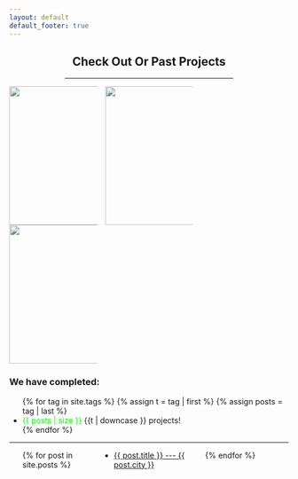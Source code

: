 ```yaml
---
layout: default
default_footer: true
---
```


<div style="padding: 0 100 0 100;">
  <h2 style="text-align: center;">Check Out Or Past Projects</h2>
  <hr>
</div>

<div class="past_projects">

<div style="align: right;">
  <div style="column-count: 3; padding: 0 auto 0 auto">

   <img src="{{ site.url }}/assets/images/Unsorted/20181210_161556.jpg" alt="" height="250px" width="250px"/>

   <img src="{{ site.url }}/assets/images/Unsorted/20190314_142645.jpg" alt="" height="250px" width="250px"/>

   <img src="{{ site.url }}/assets/images/Unsorted/20190314_142648.jpg" alt="" height="250px" width="250px"/>

  </div>
</div>

  <h3>We have completed:</h3>
  <ul class="tags">
    {% for tag in site.tags %}
      {% assign t = tag | first %}
      {% assign posts = tag | last %}
      <li><span style="color: #00ff00;">{{ posts | size }}</span> {{t | downcase }} projects!</li>
    {% endfor %}
  </ul>

  <hr>

  <ul style="column-count: 3">
    {% for post in site.posts %}
      <li>
        <a href="{{ post.url }}">{{ post.title }} --- {{ post.city }}</a>
      </li>
    {% endfor %}
  </ul>

</div>
